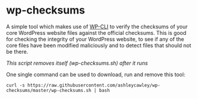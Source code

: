 # wp-checksums
A simple tool which makes use of [WP-CLI](https://wp-cli.org) to verify the checksums of your core WordPress website files against the official checksums. This is good for checking the integrity of your WordPress website, to see if any of the core files have been modified maliciously and to detect files that should not be there.

*This script removes itself (wp-checksums.sh) after it runs*

One single command can be used to download, run and remove this tool:

`curl -s https://raw.githubusercontent.com/ashleycawley/wp-checksums/master/wp-checksums.sh | bash`
